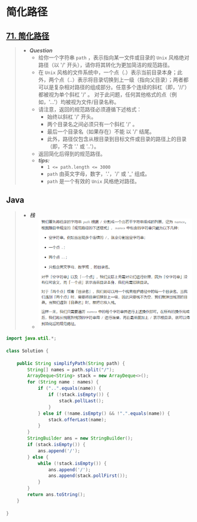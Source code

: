 # 简化路径

## [71. 简化路径](https://leetcode.cn/problems/simplify-path/)

> - ***Question***
>   - 给你一个字符串 `path` ，表示指向某一文件或目录的 `Unix` 风格绝对路径（以 '/' 开头），请你将其转化为更加简洁的规范路径。
>   - 在 `Unix` 风格的文件系统中，一个点（.）表示当前目录本身；此外，两个点（..）表示将目录切换到上一级（指向父目录）；两者都可以是复杂相对路径的组成部分。任意多个连续的斜杠（即，'//'）都被视为单个斜杠 '/' 。 对于此问题，任何其他格式的点（例如，'...'）均被视为文件/目录名称。
>   - 请注意，返回的规范路径必须遵循下述格式：
>     - 始终以斜杠 '/' 开头。
>     - 两个目录名之间必须只有一个斜杠 '/' 。
>     - 最后一个目录名（如果存在）不能 以 '/' 结尾。
>     - 此外，路径仅包含从根目录到目标文件或目录的路径上的目录（即，不含 '.' 或 '..'）。
>   - 返回简化后得到的规范路径。
>   - ***tips:***
>     - `1 <= path.length <= 3000`
>     - `path` 由英文字母，数字，'.'，'/' 或 '_' 组成。
>     - `path` 是一个有效的 `Unix` 风格绝对路径。

## Java

> - ***栈***
>   - ![image](./images/简化路径.png)

```java
import java.util.*;

class Solution {

    public String simplifyPath(String path) {
        String[] names = path.split("/");
        ArrayDeque<String> stack = new ArrayDeque<>();
        for (String name : names) {
            if ("..".equals(name)) {
                if (!stack.isEmpty()) {
                    stack.pollLast();
                }
            } else if (!name.isEmpty() && !".".equals(name)) {
                stack.offerLast(name);
            }
        }
        StringBuilder ans = new StringBuilder();
        if (stack.isEmpty()) {
            ans.append('/');
        } else {
            while (!stack.isEmpty()) {
                ans.append('/');
                ans.append(stack.pollFirst());
            }
        }
        return ans.toString();
    }

}
```
